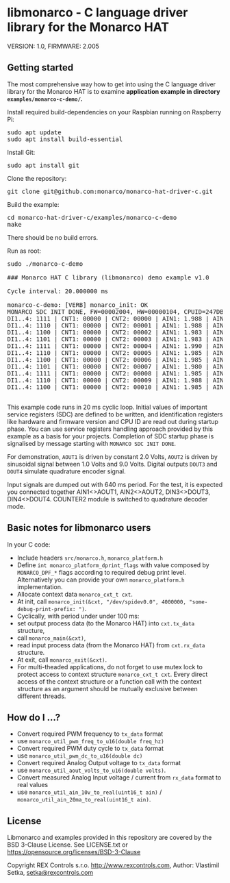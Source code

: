 # libmonarco - C language driver library for the Monarco HAT

VERSION: 1.0, FIRMWARE: 2.005

## Getting started

The most comprehensive way how to get into using the C language driver library for the Monarco HAT is to examine **application example in directory `examples/monarco-c-demo/`.**

Install required build-dependencies on your Raspbian running on Raspberry Pi:

<pre>
sudo apt update
sudo apt install build-essential 
</pre>

Install Git:

<pre>
sudo apt install git
</pre>

Clone the repository:

<pre>
git clone git@github.com:monarco/monarco-hat-driver-c.git
</pre>

Build the example:

<pre>
cd monarco-hat-driver-c/examples/monarco-c-demo
make
</pre>

There should be no build errors.

Run as root:

<pre>
sudo ./monarco-c-demo

### Monarco HAT C library (libmonarco) demo example v1.0

Cycle interval: 20.000000 ms

monarco-c-demo: [VERB] monarco_init: OK
MONARCO SDC INIT DONE, FW=00002004, HW=00000104, CPUID=247DBC0257516B45
DI1..4: 1111 | CNT1: 00000 | CNT2: 00000 | AIN1: 1.988 | AIN2: 5.333
DI1..4: 1110 | CNT1: 00000 | CNT2: 00001 | AIN1: 1.988 | AIN2: 5.717
DI1..4: 1100 | CNT1: 00000 | CNT2: 00002 | AIN1: 1.983 | AIN2: 6.100
DI1..4: 1101 | CNT1: 00000 | CNT2: 00003 | AIN1: 1.983 | AIN2: 6.466
DI1..4: 1111 | CNT1: 00000 | CNT2: 00004 | AIN1: 1.990 | AIN2: 6.823
DI1..4: 1110 | CNT1: 00000 | CNT2: 00005 | AIN1: 1.985 | AIN2: 7.158
DI1..4: 1100 | CNT1: 00000 | CNT2: 00006 | AIN1: 1.985 | AIN2: 7.485
DI1..4: 1101 | CNT1: 00000 | CNT2: 00007 | AIN1: 1.980 | AIN2: 7.785
DI1..4: 1111 | CNT1: 00000 | CNT2: 00008 | AIN1: 1.985 | AIN2: 8.044
DI1..4: 1110 | CNT1: 00000 | CNT2: 00009 | AIN1: 1.988 | AIN2: 8.276
DI1..4: 1100 | CNT1: 00000 | CNT2: 00010 | AIN1: 1.985 | AIN2: 8.479

</pre>

This example code runs in 20 ms cyclic loop. Initial values of important service registers (SDC) are defined to be written, and identification registers like hardware and firmware version and CPU ID are read out during startup phase. You can use service registers handling approach provided by this example as a basis for your projects. Completion of SDC startup phase is signalised by message starting with `MONARCO SDC INIT DONE`.

For demonstration, `AOUT1` is driven by constant 2.0 Volts, `AOUT2` is driven by sinusoidal signal between 1.0 Volts and 9.0 Volts. Digital outputs `DOUT3` and `DOUT4` simulate quadrature encoder signal.

Input signals are dumped out with 640 ms period. For the test, it is expected you connected together AIN1<>AOUT1, AIN2<>AOUT2, DIN3<>DOUT3, DIN4<>DOUT4. COUNTER2 module is switched to quadrature decoder mode.

## Basic notes for libmonarco users

In your C code:

- Include headers `src/monarco.h`, `monarco_platform.h`
- Define `int monarco_platform_dprint_flags` with value composed by `MONARCO_DPF_*` flags according to required debug print level. Alternatively you can provide your own `monarco_platform.h` implementation.
- Allocate context data `monarco_cxt_t cxt`.
- At init, call `monarco_init(&cxt, "/dev/spidev0.0", 4000000, "some-debug-print-prefix: ")`.
- Cyclically, with period under under 100 ms:
 - set output process data (to the Monarco HAT) into `cxt.tx_data` structure,
 - call `monarco_main(&cxt)`,
 - read input process data (from the Monarco HAT) from `cxt.rx_data` structure.
- At exit, call `monarco_exit(&cxt)`.
- For multi-theaded applications, do not forget to use mutex lock to protect access to context structure `monarco_cxt_t cxt`. Every direct access of the context structure or a function call with the context structure as an argument should be mutually exclusive between different threads.   

## How do I ...?

* Convert required PWM frequency to `tx_data` format
 * use `monarco_util_pwm_freq_to_u16(double freq_hz)`
* Convert required PWM duty cycle to `tx_data` format
 * use `monarco_util_pwm_dc_to_u16(double dc)`
* Convert required Analog Output voltage to `tx_data` format
 * use `monarco_util_aout_volts_to_u16(double volts)`.
* Convert measured Analog Input voltage / current from `rx_data` format to real values
 * use `monarco_util_ain_10v_to_real(uint16_t ain)` / `monarco_util_ain_20ma_to_real(uint16_t ain)`.

## License

Libmonarco and examples provided in this repository are covered by the BSD 3-Clause License. See LICENSE.txt or https://opensource.org/licenses/BSD-3-Clause

Copyright REX Controls s.r.o. http://www.rexcontrols.com, Author: Vlastimil Setka, <setka@rexcontrols.com>
